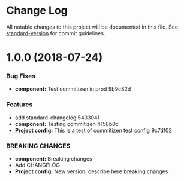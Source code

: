 # Change Log

All notable changes to this project will be documented in this file. See [standard-version](https://github.com/conventional-changelog/standard-version) for commit guidelines.

<a name="1.0.0"></a>
# 1.0.0 (2018-07-24)


### Bug Fixes

* **component:** Test commitizen in prod 9b9c82d


### Features

* add standard-changelog 5433041
* **component:** Testing commitizen 4158b0c
* **Project config:** This is a test of commitizen test config 9c7df02


### BREAKING CHANGES

* **component:** Breaking changes
* Add CHANGELOG
* **Project config:** New version, describe here breaking changes

